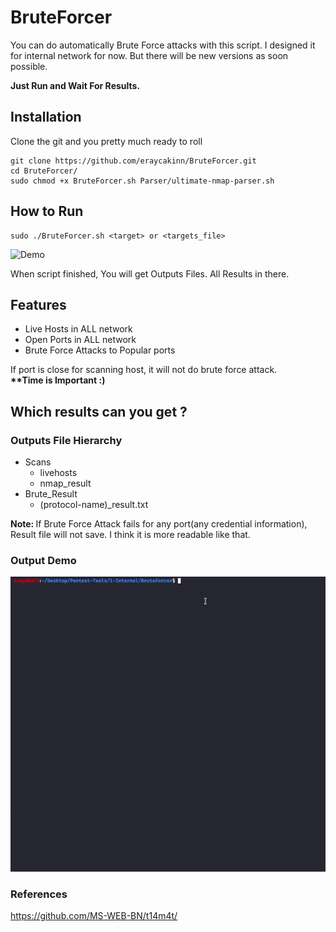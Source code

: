 # BruteForcer
You can do automatically Brute Force attacks with this script. I designed it for internal network for now. But there will be new versions as soon possible.

<b>Just Run and Wait For Results.</b>
## Installation
Clone the git and you pretty much ready to roll

```
git clone https://github.com/eraycakinn/BruteForcer.git
cd BruteForcer/
sudo chmod +x BruteForcer.sh Parser/ultimate-nmap-parser.sh
```
## How to Run
```
sudo ./BruteForcer.sh <target> or <targets_file>
```
![Demo](Demo/run.gif)

When script finished, You will get Outputs Files. All Results in there.

## Features
<ul>
  <li>Live Hosts in ALL network </li>
  <li>Open Ports in ALL network </li>
  <li>Brute Force Attacks to Popular ports </li>
</ul>
If port is close for scanning host, it will not do brute force attack. <br><strong>**Time is Important :)</strong>

## Which results can you get ? 
### Outputs File Hierarchy
<ul>
  <li>Scans
  <ul>
    <li>livehosts</li>
    <li>nmap_result</li>
   </ul>
  </li>
  <li>Brute_Result
  <ul>
    <li>(protocol-name)_result.txt</li>
  </ul>
  </li>
</ul>
<strong>Note: </strong>If Brute Force Attack fails for any port(any credential information), Result file will not save. I think it is more readable like that.

### Output Demo
![Demo](Demo/output.gif)

### References
https://github.com/MS-WEB-BN/t14m4t/

